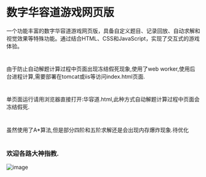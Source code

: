 # 数字华容道游戏网页版
一个功能丰富的数字华容道游戏网页版，具备自定义题目、记录回放、自动求解和视觉效果等特殊功能。通过结合HTML、CSS和JavaScript，实现了交互式的游戏体验。
#
由于防止自动解题计算过程中页面出现冻结假死现象,使用了web worker,使用后台进程计算,需要部署在tomcat或iis等访问index.html页面.
#
单页面运行请用浏览器直接打开:华容道.html,此种方式自动解题计算过程中页面会冻结假死.
#
虽然使用了A*算法,但是部分四阶和五阶求解还是会出现内存爆炸现象.待优化
#
### 欢迎各路大神指教.

![image](https://github.com/user-attachments/assets/33a8ec46-b188-4fb0-b1c2-21ce22c0d656)

